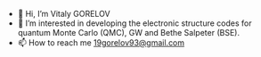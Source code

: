 - 👋 Hi, I’m Vitaly GORELOV
- 👀 I’m interested in developing the electronic structure codes for quantum Monte Carlo (QMC), GW and Bethe Salpeter (BSE).
- 📫 How to reach me 19gorelov93@gmail.com

<!---
gorelov93/gorelov93 is a ✨ special ✨ repository because its `README.md` (this file) appears on your GitHub profile.
You can click the Preview link to take a look at your changes.
--->
